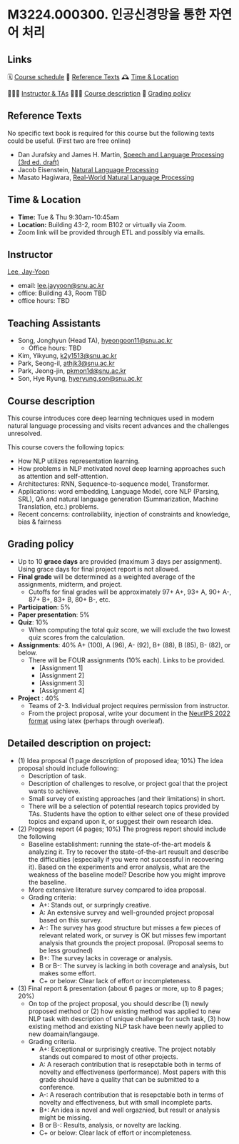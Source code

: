 # M3224.000300.  인공신경망을 통한 자연어 처리

## Links

🗓 [Course schedule](https://lee-jay-yoon.notion.site/lee-jay-yoon/00dc8071593b4e878a0fb648a8914bde?v=f15877326cd6494480d8a35b52f6e860)
 📕 [Reference Texts](https://leejayyoon.github.io/nlp-gsds/#reference-texts)
 🕰 [Time & Location](https://leejayyoon.github.io/nlp-gsds/#time--location)

👨🏻‍🏫 [Instructor & TAs](https://leejayyoon.github.io/nlp-gsds/#instructor)
 🏃🏻‍♂️ [Course description](https://leejayyoon.github.io/nlp-gsds/#course-description)
 📐 [Grading policy](https://leejayyoon.github.io/nlp-gsds/#grading-policy) 


## **Reference Texts**

No specific text book is required for this course but the following texts could be useful.  (First two are free online)

- Dan Jurafsky and James H. Martin, [Speech and Language Processing (3rd ed. draft)](https://web.stanford.edu/~jurafsky/slp3/)
- Jacob Eisenstein, [Natural Language Processing](https://github.com/jacobeisenstein/gt-nlp-class/blob/master/notes/eisenstein-nlp-notes.pdf)
- Masato Hagiwara, [Real-World Natural Language Processing](https://www.manning.com/books/real-world-natural-language-processing)

## Time & Location

- **Time:** Tue & Thu 9:30am-10:45am
- **Location:** Building 43-2, room B102 or virtually via Zoom.
- Zoom link will be provided through ETL and possibly via emails.

## Instructor

[Lee, Jay-Yoon](https://leejayyoon.github.io/) 

- email: lee.jayyoon@snu.ac.kr
- office: Building 43, Room TBD
- office hours: TBD

## Teaching Assistants

- Song, Jonghyun (Head TA), [hyeongoon11@snu.ac.kr](mailto:hyeongoon11@snu.ac.kr)
    - Office hours: TBD
- Kim, Yikyung, [k2y1513@snu.ac.kr](mailto:k2y1513@snu.ac.kr)
- Park, Seong-il, [athjk3@snu.ac.kr](mailto:athjk3@snu.ac.kr)
- Park, Jeong-jin, [pkmon1d@snu.ac.kr](mailto:pkmon1d@snu.ac.kr)
- Son, Hye Ryung, [hyeryung.son@snu.ac.kr](mailto:hyeryung.son@snu.ac.kr)

## Course description

This course introduces core deep learning techniques used in modern natural language processing and visits recent advances and the challenges unresolved.

This course covers the following topics:

- How NLP utilizes representation learning.
- How problems in NLP motivated novel deep learning approaches such as attention and self-attention.
- Architectures: RNN, Sequence-to-sequence model, Transformer.
- Applications: word embedding, Language Model, core NLP (Parsing, SRL), QA and natural language generation (Summarization, Machine Translation, etc.) problems.
- Recent concerns: controllability, injection of constraints and knowledge, bias & fairness

## Grading policy
- Up to 10 **grace days** are provided (maximum 3 days per assignment). Using grace days for final project report is not allowed.
- **Final grade** will be determined as a weighted average of the assignments, midterm, and project.
    - Cutoffs for final grades will be approximately 97+ A+, 93+ A, 90+ A-, 87+ B+, 83+ B, 80+ B-, etc.
- **Participation**: 5%
- **Paper presentation**: 5%
- **Quiz**: 10%
   - When computing the total quiz score, we will exclude the two lowest quiz scores from the calculation.
- **Assignments**: 40%  A+ (100), A (96), A- (92), B+ (88), B (85), B- (82), or below.
    - There will be FOUR assignments (10% each). Links to be provided.
       - [Assignment 1]
       - [Assignment 2]
       - [Assignment 3]
       - [Assignment 4]
- **Project** : 40%
   - Teams of 2-3. Individual project requires permission from instructor.
   - From the project proposal, write your document in the [NeurIPS 2022 format](https://www.overleaf.com/latex/templates/neurips-2022/kxymzbjpwsqx) using latex (perhaps through overleaf).
 
## Detailed description on project:
  - (1) Idea proposal (1 page description of proposed idea; 10%)
     The idea proposal should include following:
      - Description of task.
      - Description of challenges to resolve, or project goal that the project wants to achieve.
      - Small survey of existing approaches (and their limitations) in short.
      - There will be a selection of potential research topics provided by TAs. Students have the option to either select one of these provided topics and expand upon it, or suggest their own research idea.
  - (2) Progress report (4 pages; 10%) 
     The progress report should include the following
      - Baseline establishment: running the state-of-the-art models & analyzing it. Try to recover the state-of-the-art reusult and describe the difficulties (especially if you were not successful in recovering it). Based on the experiments and error analysis, what are the weakness of the baseline model? Describe how you might improve the baseline.
      - More extensive literature survey compared to idea proposal.
      - Grading criteria:
        - A+: Stands out, or surpringly creative.
        - A: An extensive survey and well-grounded project proposal based on this survey.
        - A-: The survey has good structure but misses a few pieces of relevant related work, or survey is OK but misses few important analysis that grounds the project proposal. (Proposal seems to be less groudned)
         - B+: The survey lacks in coverage or analysis.
         - B or B-: The survey is lacking in both coverage and analysis, but makes some effort.
         - C+ or below: Clear lack of effort or incompleteness.
  - (3) Final report & presentation (about 6 pages or more, up to 8 pages; 20%)    
      - On top of the project proposal, you should describe (1) newly proposed method or (2) how existing method was applied to new NLP task with description of unique challenge for such task, (3) how existing method and existing NLP task have been newly applied to new doamain/langauge.
      - Grading criteria.
        - A+: Exceptional or surprisingly creative. The project notably stands out compared to most of other projects.
        - A: A reserach contribution that is resepctable both in terms of novelty and effectiveness (performance). Most papers with this grade should have a quality that can be submitted to a conference.
        - A-: A reserach contribution that is resepctable both in terms of novelty and effectiveness, but with small incomplete parts.
        - B+: An idea is novel and well orgaznied, but result or analysis might be missing.
        - B or B-: Results, analysis, or novelty are lacking. 
        - C+ or below: Clear lack of effort or incompleteness.

